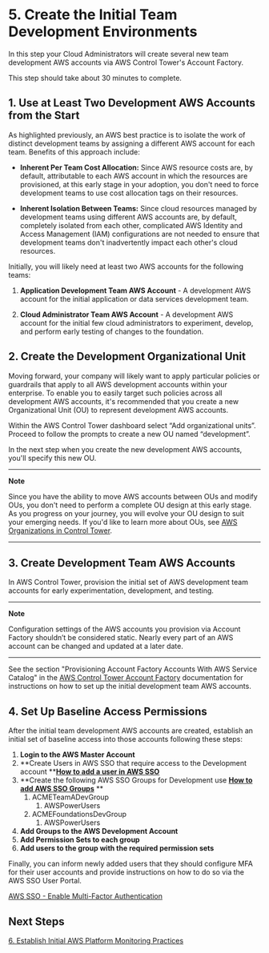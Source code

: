 # 5. Create the Initial Team Development Environments

In this step your Cloud Administrators will create several new team development AWS accounts via AWS Control Tower's Account Factory.

This step should take about 30 minutes to complete.

## 1. Use at Least Two Development AWS Accounts from the Start

As highlighted previously, an AWS best practice is to isolate the work of distinct development teams by assigning a different AWS account for each team. Benefits of this approach include:

* **Inherent Per Team Cost Allocation:** Since AWS resource costs are, by default, attributable to each AWS account in which the resources are provisioned, at this early stage in your adoption, you don't need to force development teams to use cost allocation tags on their resources.

* **Inherent Isolation Between Teams:** Since cloud resources managed by development teams using different AWS accounts are, by default, completely isolated from each other, complicated AWS Identity and Access Management (IAM) configurations are not needed to ensure that development teams don't inadvertently impact each other's cloud resources.

Initially, you will likely need at least two AWS accounts for the following teams:

1. **Application Development Team AWS Account** - A development AWS account for the initial application or data services development team.

2. **Cloud Administrator Team AWS Account** - A development AWS account for the initial few cloud administrators to experiment, develop, and perform early testing of changes to the foundation.

## 2. Create the Development Organizational Unit

Moving forward, your company will likely want to apply particular policies or guardrails that apply to all AWS development accounts within your enterprise.  To enable you to easily target such policies across all development AWS accounts, it's recommended that you create a new Organizational Unit (OU) to represent development AWS accounts.

Within the AWS Control Tower dashboard select “Add organizational units”.  Proceed to follow the prompts to create a new OU named “development”.

In the next step when you create the new development AWS accounts, you'll specify this new OU.

---
**Note** 

Since you have the ability to move AWS accounts between OUs and modify OUs, you don't need to perform a complete OU design at this early stage. As you progress on your journey, you will evolve your OU design to suit your emerging needs.  If you'd like to learn more about OUs, see [AWS Organizations in Control Tower](https://docs.aws.amazon.com/controltower/latest/userguide/organizations.html).

---

## 3. Create Development Team AWS Accounts

In AWS Control Tower, provision the initial set of AWS development team accounts for early experimentation, development, and testing.

----
**Note**

Configuration settings of the AWS accounts you provision via Account Factory shouldn’t be considered static.  Nearly every part of an AWS account can be changed and updated at a later date.

---

See the section "Provisioning Account Factory Accounts With AWS Service Catalog" in the [AWS Control Tower Account Factory](https://docs.aws.amazon.com/controltower/latest/userguide/account-factory.html) documentation for instructions on how to set up the initial development team AWS accounts. 

## 4. Set Up Baseline Access Permissions

After the initial team development AWS accounts are created, establish an initial set of baseline access into those accounts following these steps:

1. **Login to the AWS Master Account**
2. **Create Users in AWS SSO that require access to the Development account
    **[**How to add a user in AWS SSO**](https://docs.aws.amazon.com/singlesignon/latest/userguide/addusers.html)
3. **Create the following AWS SSO Groups for Development use
    **[**How to add AWS SSO Groups**](https://docs.aws.amazon.com/singlesignon/latest/userguide/addgroups.html)** **
    1. ACMETeamADevGroup
        1. AWSPowerUsers
    2. ACMEFoundationsDevGroup
        1. AWSPowerUsers
4. **Add Groups to the AWS Development Account**
5. **Add Permission Sets to each group**
6. **Add users to the group with the required permission sets**

Finally, you can inform newly added users that they should configure MFA for their user accounts and provide instructions on how to do so via the AWS SSO User Portal.

[AWS SSO - Enable Multi-Factor Authentication](https://docs.aws.amazon.com/singlesignon/latest/userguide/enable-mfa.html)

## Next Steps

[6. Establish Initial AWS Platform Monitoring Practices](2-6-initial-aws-platform-monitoring.md)
